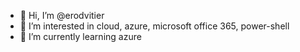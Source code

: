 - 👋 Hi, I’m @erodvitier
- 👀 I’m interested in cloud, azure, microsoft office 365, power-shell
- 🌱 I’m currently learning azure


<!---
erodvitier/erodvitier is a ✨ special ✨ repository because its `README.md` (this file) appears on your GitHub profile.
You can click the Preview link to take a look at your changes.
--->
